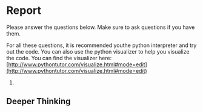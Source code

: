 # Report

Please answer the questions below. Make sure to ask questions if you have them. 


For all these questions, it is recommended youthe python interpreter and try out the code.  You can also use the python visualizer to help you visualize the code.  You can find the visualizer here: [http://www.pythontutor.com/visualize.html#mode=edit](http://www.pythontutor.com/visualize.html#mode=edit)

1. 

## Deeper Thinking

